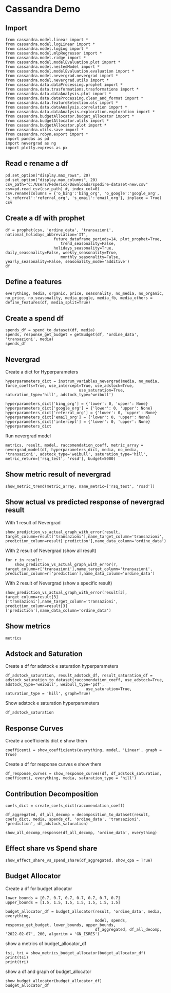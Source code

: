 # Cassandra Demo

## Import
```
from cassandra.model.linear import *
from cassandra.model.logLinear import *
from cassandra.model.logLog import *
from cassandra.model.mlpRegressor import *
from cassandra.model.ridge import *
from cassandra.model.modelEvaluation.plot import *
from cassandra.model.nestedModel import *
from cassandra.model.modelEvaluation.evaluation import *
from cassandra.model.nevergrad.nevergrad import *
from cassandra.model.nevergrad.utils import *
from cassandra.data.dataProcessing.prophet import *
from cassandra.data.trasformations.trasformations import *
from cassandra.data.dataAnalysis.plot import *
from cassandra.data.dataProcessing.clean_and_format import *
from cassandra.data.featureSelection.ols import *
from cassandra.data.dataAnalysis.correlation import *
from cassandra.data.dataAnalysis.exploration.exploration import *
from cassandra.budgetAllocator.budget_allocator import *
from cassandra.budgetAllocator.utils import *
from cassandra.budgetAllocator.plot import *
from cassandra.utils.save import *
from cassandra.robyn.export import *
import pandas as pd 
import nevergrad as ng
import plotly.express as px
```

## Read e rename a df
```
pd.set_option("display.max_rows", 20)
pd.set_option("display.max_columns", 20)
csv_path="C:/Users/Federico/Downloads/spedire-dataset-new.csv"
csv=pd.read_csv(csv_path) #, index_col=0)
csv.rename(columns = {'o_bing':'bing_org', 'o_google':'google_org', 's_referral':'referral_org', 's_email':'email_org'}, inplace = True)
csv
```

## Create a df with prophet
```
df = prophet(csv, 'ordine_data', 'transazioni', national_holidays_abbreviation='IT', 
                     future_dataframe_periods=14, plot_prophet=True,
                        trend_seasonality=False,
                     holidays_seasonality=True, daily_seasonality=False, weekly_seasonality=True,
                        monthly_seasonality=False, yearly_seasonality=False, seasonality_mode='additive')
df
```

## Define a features
```
everything, media, organic, price, seasonality, no_media, no_organic, no_price, no_seasonality, media_google, media_fb, media_others = define_features(df, media_split=True)
```

## Create a spend df
```
spends_df = spend_to_dataset(df, media)
spends, response_get_budget = getBudget(df, 'ordine_data', 'transazioni', media)
spends_df
```

## Nevergrad
Create a dict for Hyperparameters
```
hyperparameters_dict = instrum_variables_nevergrad(media, no_media, force_coeffs=True, use_intercept=True, use_adstock=True,
                                use_saturation=True, saturation_type='hill', adstock_type='weibull')

hyperparameters_dict['bing_org'] = {'lower': 0, 'upper': None}
hyperparameters_dict['google_org'] = {'lower': 0, 'upper': None}
hyperparameters_dict['referral_org'] = {'lower': 0, 'upper': None}
hyperparameters_dict['email_org'] = {'lower': 0, 'upper': None}
hyperparameters_dict['intercept'] = {'lower': 0, 'upper': None}
hyperparameters_dict
```

Run nevergrad model
```
metrics, result, model, raccomendation_coeff, metric_array = nevergrad_model(df, hyperparameters_dict, media, no_media, 'transazioni', adstock_type='weibull', saturation_type='hill', metric_return=['rsq_test', 'rssd'], budget=5000)
```

## Show metric result of nevergrad
```
show_metric_trend(metric_array, name_metric=['rsq_test', 'rssd'])
```

## Show actual vs predicted response of nevergrad result
With 1 result of Nevergrad
```
show_prediction_vs_actual_graph_with_error(result, target_column=result['transazioni'],name_target_column='transazioni', prediction_column=result['prediction'],name_data_column='ordine_data')
```

With 2 result of Nevergrad (show all result)
```
for r in result:
    show_prediction_vs_actual_graph_with_error(r, target_column=r['transazioni'],name_target_column='transazioni', prediction_column=r['prediction'],name_data_column='ordine_data')
```

With 2 result of Nevergrad (show a specific result)
```
show_prediction_vs_actual_graph_with_error(result[3], target_column=result[3]['transazioni'],name_target_column='transazioni', prediction_column=result[3]['prediction'],name_data_column='ordine_data')
```

## Show metrics
```
metrics
```

## Adstock and Saturation
Create a df for adstock e saturation hyperparameters

```
df_adstock_saturation, result_adstock_df, result_saturation_df = adstock_saturation_to_dataset(raccomendation_coeff, use_adstock=True, adstock_type='weibull', weibull_type='pdf', 
                                   use_saturation=True, saturation_type = 'hill', graph=True)
```

Show adstock e saturation hyperparameters
```
df_adstock_saturation
```

## Response Curves
Create a coefficients dict e show them
```
coefficenti = show_coefficients(everything, model, 'Linear', graph = True)
```

Create a df for response curves e show them
```
df_response_curves = show_response_curves(df, df_adstock_saturation, coefficenti, everything, media, saturation_type = 'hill')
```

## Contribution Decomposition
```
coefs_dict = create_coefs_dict(raccomendation_coeff)

df_aggregated, df_all_decomp = decomposition_to_dataset(result, coefs_dict, media, spends_df, 'ordine_data', 'transazioni', 'prediction', df_adstock_saturation)

show_all_decomp_response(df_all_decomp, 'ordine_data', everything)
```

## Effect share vs Spend share
```
show_effect_share_vs_spend_share(df_aggregated, show_cpa = True)
```

## Budget Allocator
Create a df for budget allocator
```
lower_bounds = [0.7, 0.7, 0.7, 0.7, 0.7, 0.7, 0.7]
upper_bounds = [1.5, 1.5, 1.5, 1.5, 1.5, 1.5, 1.5]

budget_allocator_df = budget_allocator(result, 'ordine_data', media, everything, 
                                       model, spends, response_get_budget, lower_bounds, upper_bounds, 
                                       df_aggregated, df_all_decomp, '2022-02-07', 200, algoritm = 'GN_ISRES')
```

show a metrics of budget_allocator_df
```
tsi, tri = show_metrics_budget_allocator(budget_allocator_df)
print(tsi)
print(tri)
```


show a df and graph of budget_allocator
```
show_budget_allocator(budget_allocator_df)
budget_allocator_df
```